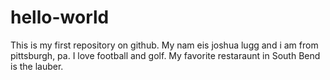 # hello-world
This is my first repository on github.
My nam eis joshua lugg and i am from pittsburgh, pa. I love football and golf. My favorite restaraunt in South Bend is the lauber.
